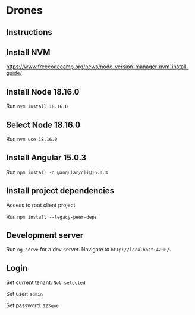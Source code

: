 # Drones

## Instructions

## Install NVM

<https://www.freecodecamp.org/news/node-version-manager-nvm-install-guide/>

## Install Node 18.16.0

Run `nvm install 18.16.0`

## Select Node 18.16.0

Run `nvm use 18.16.0`

## Install Angular 15.0.3

Run `npm install -g @angular/cli@15.0.3`

## Install project dependencies

Access to root client project

Run `npm install --legacy-peer-deps`

## Development server

Run `ng serve` for a dev server. Navigate to `http://localhost:4200/`.

## Login

Set current tenant: `Not selected`

Set user: `admin`

Set password: `123qwe`
